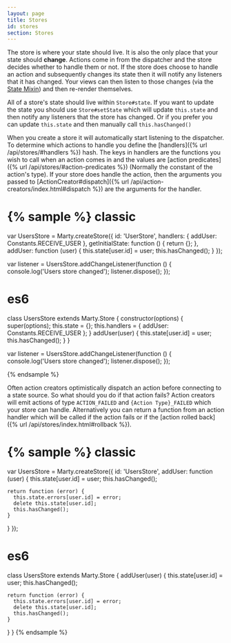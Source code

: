 ```yaml
---
layout: page
title: Stores
id: stores
section: Stores
---
```


The store is where your state should live. It is also the only place that your state should **change**. Actions come in from the dispatcher and the store  decides whether to handle them or not. If the store does choose to handle an action and subsequently changes its state then it will notify any listeners that it has changed. Your views can then listen to those changes (via the [State Mixin](/guides/state-mixin)) and then re-render themselves.

All of a store's state should live within ``Store#state``. If you want to update the state you should use ``Store#setState`` which will update ``this.state`` and then notify any listeners that the store has changed. Or if you prefer you can update ``this.state`` and then manually call ``this.hasChanged()``

When you create a store it will automatically start listening to the dispatcher. To determine which actions to handle you define the [handlers]({% url /api/stores/#handlers %}) hash. The keys in handlers are the functions you wish to call when an action comes in and the values are [action predicates]({% url /api/stores/#action-predicates %}) (Normally the constant of the action's type). If your store does handle the action, then the arguments you passed to [ActionCreator#dispatch]({% url /api/action-creators/index.html#dispatch %}) are the arguments for the handler.

{% sample %}
classic
=======
var UsersStore = Marty.createStore({
  id: 'UserStore',
  handlers: {
    addUser: Constants.RECEIVE_USER
  },
  getInitialState: function () {
    return {};
  },
  addUser: function (user) {
    this.state[user.id] = user;
    this.hasChanged();
  }
});

var listener = UsersStore.addChangeListener(function () {
  console.log('Users store changed');
  listener.dispose();
});

es6
===
class UsersStore extends Marty.Store {
  constructor(options) {
    super(options);
    this.state = {};
    this.handlers = {
      addUser: Constants.RECEIVE_USER
    };
  }
  addUser(user) {
    this.state[user.id] = user;
    this.hasChanged();
  }
}

var listener = UsersStore.addChangeListener(function () {
  console.log('Users store changed');
  listener.dispose();
});

{% endsample %}

Often action creators optimistically dispatch an action before connecting to a state source. So what should you do if that action fails? Action creators will emit actions of  type ``ACTION_FAILED`` and ``{Action Type}_FAILED`` which your store can handle. Alternatively you can return a function from an action handler which will be called if the action fails or if the [action rolled back]({% url /api/stores/index.html#rollback %}).

{% sample %}
classic
=======
var UsersStore = Marty.createStore({
  id: 'UsersStore',
  addUser: function (user) {
    this.state[user.id] = user;
    this.hasChanged();

    return function (error) {
      this.state.errors[user.id] = error;
      delete this.state[user.id];
      this.hasChanged();
    }
  }
});

es6
===
class UsersStore extends Marty.Store {
  addUser(user) {
    this.state[user.id] = user;
    this.hasChanged();

    return function (error) {
      this.state.errors[user.id] = error;
      delete this.state[user.id];
      this.hasChanged();
    }
  }
}
{% endsample %}

